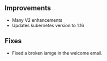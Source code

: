 ## Improvements

- Many V2 enhancements
- Updates kubernetes version to 1.16

## Fixes

- Fixed a broken iamge in the welcome email.
